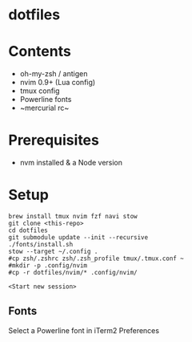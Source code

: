 # dotfiles
# Contents
- oh-my-zsh / antigen
- nvim 0.9+ (Lua config)
- tmux config
- Powerline fonts
- ~mercurial rc~

# Prerequisites
- nvm installed & a Node version

# Setup
```
brew install tmux nvim fzf navi stow
git clone <this-repo>
cd dotfiles
git submodule update --init --recursive
./fonts/install.sh
stow --target ~/.config .
#cp zsh/.zshrc zsh/.zsh_profile tmux/.tmux.conf ~
#mkdir -p .config/nvim
#cp -r dotfiles/nvim/* .config/nvim/

<Start new session>
```

## Fonts

Select a Powerline font in iTerm2 Preferences

